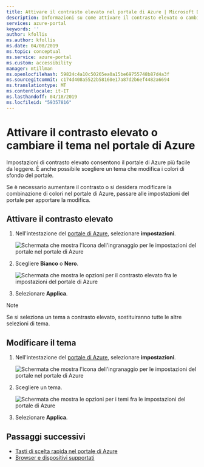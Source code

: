 ```yaml
---
title: Attivare il contrasto elevato nel portale di Azure | Microsoft Docs
description: Informazioni su come attivare il contrasto elevato o cambiare il tema del portale di Azure.
services: azure-portal
keywords: ''
author: kfollis
ms.author: kfollis
ms.date: 04/08/2019
ms.topic: conceptual
ms.service: azure-portal
ms.custom: accessibility
manager: mtillman
ms.openlocfilehash: 59824c4a10c50265ea0a15be69755748b87d4a3f
ms.sourcegitcommit: c174d408a5522b58160e17a87d2b6ef4482a6694
ms.translationtype: MT
ms.contentlocale: it-IT
ms.lasthandoff: 04/18/2019
ms.locfileid: "59357816"
---
```

# <a name="turn-on-high-contrast-or-change-the-theme-in-the-azure-portal"></a>Attivare il contrasto elevato o cambiare il tema nel portale di Azure

Impostazioni di contrasto elevato consentono il portale di Azure più facile da leggere. È anche possibile scegliere un tema che modifica i colori di sfondo del portale.

Se è necessario aumentare il contrasto o si desidera modificare la combinazione di colori nel portale di Azure, passare alle impostazioni del portale per apportare la modifica.

## <a name="turn-on-high-contrast"></a>Attivare il contrasto elevato

1. Nell'intestazione del [portale di Azure](https://portal.azure.com), selezionare **impostazioni**.

    ![Schermata che mostra l'icona dell'ingranaggio per le impostazioni del portale nel portale di Azure](./media/azure-portal-change-theme-high-contrast/azure-portal-settings-icon.png)
1. Scegliere **Bianco** o **Nero**.

    ![Schermata che mostra le opzioni per il contrasto elevato fra le impostazioni del portale di Azure](./media/azure-portal-change-theme-high-contrast/azure-portal-highcontrast-options.png)
1. Selezionare **Applica**.

> [!NOTE]
> Se si seleziona un tema a contrasto elevato, sostituiranno tutte le altre selezioni di tema.
>
>

## <a name="change-theme"></a>Modificare il tema

1. Nell'intestazione del [portale di Azure](https://portal.azure.com), selezionare **impostazioni**.

    ![Schermata che mostra l'icona dell'ingranaggio per le impostazioni del portale nel portale di Azure](./media/azure-portal-change-theme-high-contrast/azure-portal-settings-icon.png)

1. Scegliere un tema.

    ![Schermata che mostra le opzioni per i temi fra le impostazioni del portale di Azure](./media/azure-portal-change-theme-high-contrast/azure-portal-theme-options.png)

1. Selezionare **Applica**.

## <a name="next-steps"></a>Passaggi successivi

- [Tasti di scelta rapida nel portale di Azure](azure-portal-keyboard-shortcuts.md)
- [Browser e dispositivi supportati](../azure-preview-portal-supported-browsers-devices.md)
